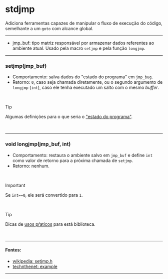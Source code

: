 # stdjmp
Adiciona ferramentas capazes de manipular o fluxo de execução do código, semelhante a um `goto` com alcance global.

<hr>

* jmp\_buf: tipo matriz responsável por armazenar dados referentes ao ambiente atual. Usado pela macro `setjmp` e pela função `longjmp`.

<hr>

<h3>setjmp(jmp_buf)</h3>

* Comportamento: salva dados do "estado do programa" em `jmp_bug`.
* Retorno: `0`, caso seja chamada diretamente, ou o segundo argumento de `longjmp` (`int`), caso ele tenha executado um salto com o mesmo *buffer*.

<br>

> [!TIP]
> Algumas definições para o que seria o ["estado do programa"](https://stackoverflow.com/questions/25266832/exactly-what-program-state-does-setjmp-save "Stackoverflow").

<br>

<hr>

<h3>void longjmp(jmp_buf, int)</h3>

* Comportamento: restaura o ambiente salvo em `jmp_buf` e define `int` como valor de retorno para a próxima chamada de `setjmp`.
* Retorno: nenhum.

<br>

> [!IMPORTANT]
> Se `int==0`, ele será convertido para `1`.

<br>

> [!TIP]
> Dicas de [usos pŕaticos](https://stackoverflow.com/questions/14685406/practical-usage-of-setjmp-and-longjmp-in-c "Stackoverflow") para está biblioteca.

<br>

<hr>

#### Fontes:
* [wikipedia: setjmp.h](https://en.wikipedia.org/wiki/setjmp.h )
* [technthenet: example](https://www.techonthenet.com/c_language/standard_library_functions/setjmp_h/longjmp.php )

<hr>
